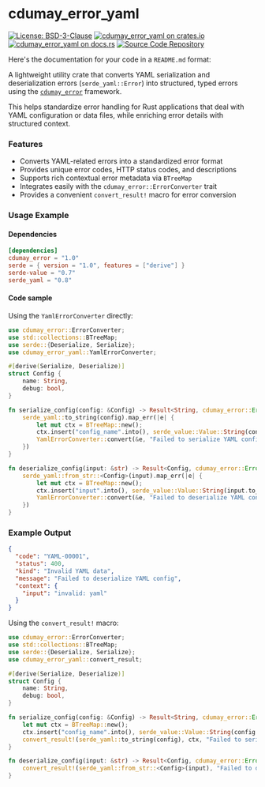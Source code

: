 # cdumay_error_yaml

[![License: BSD-3-Clause](https://img.shields.io/badge/license-BSD--3--Clause-blue)](./LICENSE)
[![cdumay_error_yaml on crates.io](https://img.shields.io/crates/v/cdumay_error_yaml)](https://crates.io/crates/cdumay_error_yaml)
[![cdumay_error_yaml on docs.rs](https://docs.rs/cdumay_error_yaml/badge.svg)](https://docs.rs/cdumay_error_yaml)
[![Source Code Repository](https://img.shields.io/badge/Code-On%20GitHub-blue?logo=GitHub)](https://github.com/cdumay/cdumay_error_yaml)

Here's the documentation for your code in a `README.md` format:

A lightweight utility crate that converts YAML serialization and deserialization errors (`serde_yaml::Error`) into structured, typed errors using the [`cdumay_error`](https://!docs.rs/cdumay-error/) framework.

This helps standardize error handling for Rust applications that deal with YAML configuration or data files, while enriching error details with structured context.

### Features

- Converts YAML-related errors into a standardized error format
- Provides unique error codes, HTTP status codes, and descriptions
- Supports rich contextual error metadata via `BTreeMap`
- Integrates easily with the `cdumay_error::ErrorConverter` trait
- Provides a convenient `convert_result!` macro for error conversion

### Usage Example

#### Dependencies

```toml
[dependencies]
cdumay_error = "1.0"
serde = { version = "1.0", features = ["derive"] }
serde-value = "0.7"
serde_yaml = "0.8"
```

#### Code sample

Using the `YamlErrorConverter` directly:
```rust
use cdumay_error::ErrorConverter;
use std::collections::BTreeMap;
use serde::{Deserialize, Serialize};
use cdumay_error_yaml::YamlErrorConverter;

#[derive(Serialize, Deserialize)]
struct Config {
    name: String,
    debug: bool,
}

fn serialize_config(config: &Config) -> Result<String, cdumay_error::Error> {
    serde_yaml::to_string(config).map_err(|e| {
        let mut ctx = BTreeMap::new();
        ctx.insert("config_name".into(), serde_value::Value::String(config.name.clone()));
        YamlErrorConverter::convert(&e, "Failed to serialize YAML config".into(), ctx)
    })
}

fn deserialize_config(input: &str) -> Result<Config, cdumay_error::Error> {
    serde_yaml::from_str::<Config>(input).map_err(|e| {
        let mut ctx = BTreeMap::new();
        ctx.insert("input".into(), serde_value::Value::String(input.to_string()));
        YamlErrorConverter::convert(&e, "Failed to deserialize YAML config".into(), ctx)
    })
}
```

### Example Output

```json
{
  "code": "YAML-00001",
  "status": 400,
  "kind": "Invalid YAML data",
  "message": "Failed to deserialize YAML config",
  "context": {
    "input": "invalid: yaml"
  }
}
```

Using the `convert_result!` macro:

```rust
use cdumay_error::ErrorConverter;
use std::collections::BTreeMap;
use serde::{Deserialize, Serialize};
use cdumay_error_yaml::convert_result;

#[derive(Serialize, Deserialize)]
struct Config {
    name: String,
    debug: bool,
}

fn serialize_config(config: &Config) -> Result<String, cdumay_error::Error> {
    let mut ctx = BTreeMap::new();
    ctx.insert("config_name".into(), serde_value::Value::String(config.name.clone()));
    convert_result!(serde_yaml::to_string(config), ctx, "Failed to serialize YAML config")
}

fn deserialize_config(input: &str) -> Result<Config, cdumay_error::Error> {
    convert_result!(serde_yaml::from_str::<Config>(input), "Failed to deserialize YAML config")
}
```
